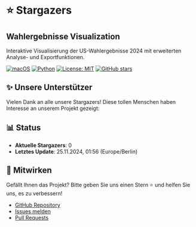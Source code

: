 # ⭐ Stargazers

## Wahlergebnisse Visualization

Interaktive Visualisierung der US-Wahlergebnisse 2024 mit erweiterten Analyse- und Exportfunktionen.

[![macOS](https://img.shields.io/badge/macOS-000000?style=for-the-badge&logo=apple&logoColor=white)](https://www.apple.com/macos)
[![Python](https://img.shields.io/badge/python-3.11+-blue.svg?style=for-the-badge&logo=python&logoColor=white)](https://www.python.org)
[![License: MIT](https://img.shields.io/badge/License-MIT-yellow.svg?style=for-the-badge)](https://opensource.org/licenses/MIT)
[![GitHub stars](https://img.shields.io/badge/Stars-0-brightgreen.svg?style=for-the-badge)](https://github.com/ju1-eu/wahlergebnisse_visualization/stargazers)

## ✨ Unsere Unterstützer

Vielen Dank an alle unsere Stargazers! Diese tollen Menschen haben Interesse an unserem Projekt gezeigt:



## 📊 Status

- **Aktuelle Stargazers**: 0
- **Letztes Update**: 25.11.2024, 01:56 (Europe/Berlin)

## 🤝 Mitwirken

Gefällt Ihnen das Projekt? Bitte geben Sie uns einen Stern ⭐ und helfen Sie uns, es zu verbessern!

- [GitHub Repository](https://github.com/ju1-eu/wahlergebnisse_visualization)
- [Issues melden](https://github.com/ju1-eu/wahlergebnisse_visualization/issues)
- [Pull Requests](https://github.com/ju1-eu/wahlergebnisse_visualization/pulls)